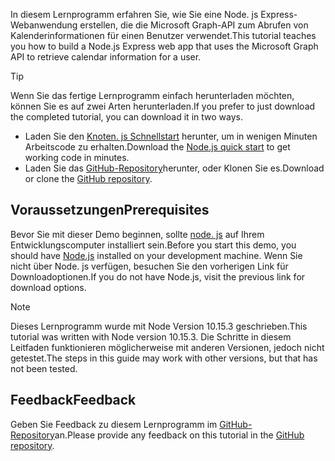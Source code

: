 <!-- markdownlint-disable MD002 MD041 -->

<span data-ttu-id="937de-101">In diesem Lernprogramm erfahren Sie, wie Sie eine Node. js Express-Webanwendung erstellen, die die Microsoft Graph-API zum Abrufen von Kalenderinformationen für einen Benutzer verwendet.</span><span class="sxs-lookup"><span data-stu-id="937de-101">This tutorial teaches you how to build a Node.js Express web app that uses the Microsoft Graph API to retrieve calendar information for a user.</span></span>

> [!TIP]
> <span data-ttu-id="937de-102">Wenn Sie das fertige Lernprogramm einfach herunterladen möchten, können Sie es auf zwei Arten herunterladen.</span><span class="sxs-lookup"><span data-stu-id="937de-102">If you prefer to just download the completed tutorial, you can download it in two ways.</span></span>
>
> - <span data-ttu-id="937de-103">Laden Sie den [Knoten. js Schnellstart](https://developer.microsoft.com/graph/quick-start?platform=option-node) herunter, um in wenigen Minuten Arbeitscode zu erhalten.</span><span class="sxs-lookup"><span data-stu-id="937de-103">Download the [Node.js quick start](https://developer.microsoft.com/graph/quick-start?platform=option-node) to get working code in minutes.</span></span>
> - <span data-ttu-id="937de-104">Laden Sie das [GitHub-Repository](https://github.com/microsoftgraph/msgraph-training-nodeexpressapp)herunter, oder Klonen Sie es.</span><span class="sxs-lookup"><span data-stu-id="937de-104">Download or clone the [GitHub repository](https://github.com/microsoftgraph/msgraph-training-nodeexpressapp).</span></span>

## <a name="prerequisites"></a><span data-ttu-id="937de-105">Voraussetzungen</span><span class="sxs-lookup"><span data-stu-id="937de-105">Prerequisites</span></span>

<span data-ttu-id="937de-106">Bevor Sie mit dieser Demo beginnen, sollte [node. js](https://nodejs.org) auf Ihrem Entwicklungscomputer installiert sein.</span><span class="sxs-lookup"><span data-stu-id="937de-106">Before you start this demo, you should have [Node.js](https://nodejs.org) installed on your development machine.</span></span> <span data-ttu-id="937de-107">Wenn Sie nicht über Node. js verfügen, besuchen Sie den vorherigen Link für Downloadoptionen.</span><span class="sxs-lookup"><span data-stu-id="937de-107">If you do not have Node.js, visit the previous link for download options.</span></span>

> [!NOTE]
> <span data-ttu-id="937de-108">Dieses Lernprogramm wurde mit Node Version 10.15.3 geschrieben.</span><span class="sxs-lookup"><span data-stu-id="937de-108">This tutorial was written with Node version 10.15.3.</span></span> <span data-ttu-id="937de-109">Die Schritte in diesem Leitfaden funktionieren möglicherweise mit anderen Versionen, jedoch nicht getestet.</span><span class="sxs-lookup"><span data-stu-id="937de-109">The steps in this guide may work with other versions, but that has not been tested.</span></span>

## <a name="feedback"></a><span data-ttu-id="937de-110">Feedback</span><span class="sxs-lookup"><span data-stu-id="937de-110">Feedback</span></span>

<span data-ttu-id="937de-111">Geben Sie Feedback zu diesem Lernprogramm im [GitHub-Repository](https://github.com/microsoftgraph/msgraph-training-nodeexpressapp)an.</span><span class="sxs-lookup"><span data-stu-id="937de-111">Please provide any feedback on this tutorial in the [GitHub repository](https://github.com/microsoftgraph/msgraph-training-nodeexpressapp).</span></span>
